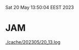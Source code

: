 Sat 20 May 13:50:04 EEST 2023
# JAM
<a href='./cache/202305/20_13.log'>./cache/202305/20_13.log</a>
